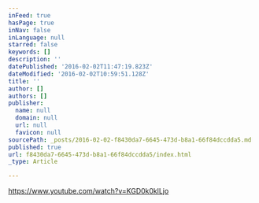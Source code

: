 ```yaml
---
inFeed: true
hasPage: true
inNav: false
inLanguage: null
starred: false
keywords: []
description: ''
datePublished: '2016-02-02T11:47:19.823Z'
dateModified: '2016-02-02T10:59:51.128Z'
title: ''
author: []
authors: []
publisher:
  name: null
  domain: null
  url: null
  favicon: null
sourcePath: _posts/2016-02-02-f8430da7-6645-473d-b8a1-66f84dccdda5.md
published: true
url: f8430da7-6645-473d-b8a1-66f84dccdda5/index.html
_type: Article

---
```

https://www.youtube.com/watch?v=KGD0k0klLjo
